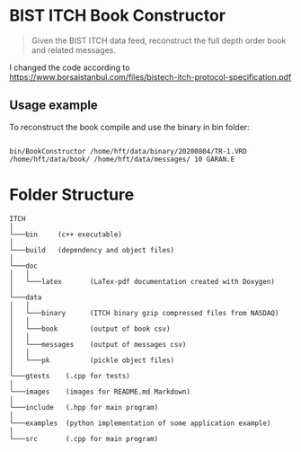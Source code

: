 # BIST ITCH Book Constructor
> Given the BIST ITCH data feed, reconstruct the full depth order book and related messages.

I changed the code according to https://www.borsaistanbul.com/files/bistech-itch-protocol-specification.pdf


## Usage example

To reconstruct the book compile and use the binary in bin folder:

```

bin/BookConstructor /home/hft/data/binary/20200804/TR-1.VRD /home/hft/data/book/ /home/hft/data/messages/ 10 GARAN.E

```





# Folder Structure

```
ITCH
│
└───bin     (c++ executable)
│
└───build   (dependency and object files)
│
└───doc
│   │
│   └───latex       (LaTex-pdf documentation created with Doxygen)
│
└───data
│   │
│   └───binary      (ITCH binary gzip compressed files from NASDAQ)
│   │
│   └───book        (output of book csv)
│   │
│   └───messages    (output of messages csv)
│   │
│   └───pk          (pickle object files)
│
└───gtests    (.cpp for tests)
│
└───images    (images for README.md Markdown)
│
└───include   (.hpp for main program)
│
└───examples  (python implementation of some application example)
│
└───src       (.cpp for main program)

```
